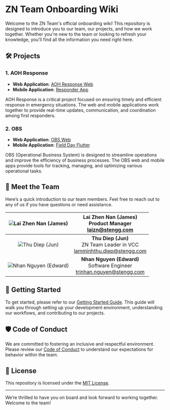 # ZN Team Onboarding Wiki

Welcome to the ZN Team's official onboarding wiki! This repository is designed to introduce you to our team, our projects, and how we work together. Whether you're new to the team or looking to refresh your knowledge, you'll find all the information you need right here.

## 🛠️ Projects

### 1. AOH Response

- **Web Application**: [AOH Response Web](https://github.com/DS-MSS-MARS/ar2-web)
- **Mobile Application**: [Responder App](https://github.com/DS-MSS-MARS/responder-app)

AOH Response is a critical project focused on ensuring timely and efficient response in emergency situations. The web and mobile applications work together to provide real-time updates, communication, and coordination among first responders.

### 2. OBS

- **Web Application**: [OBS Web](https://github.com/pssobs/aoh-web)
- **Mobile Application**: [Field Day Flutter](https://github.com/pssobs/field-day-flutter)

OBS (Operational Business System) is designed to streamline operations and improve the efficiency of business processes. The OBS web and mobile apps provide tools for tracking, managing, and optimizing various operational tasks.

## 👥 Meet the Team

Here’s a quick introduction to our team members. Feel free to reach out to any of us if you have questions or need assistance.

| ![Lai Zhen Nan (James)](https://via.placeholder.com/150) | **Lai Zhen Nan (James)** <br> Product Manager <br> laizn@stengg.com |
|:--------------------------------------------------------:|:-----------------------------------------------------------------:|
| ![Thu Diep (Jun)](https://via.placeholder.com/150)       | **Thu Diep (Jun)** <br> ZN Team Leader in VCC <br> lamminhthu.diep@stengg.com |
| ![Nhan Nguyen (Edward)](https://via.placeholder.com/150) | **Nhan Nguyen (Edward)** <br> Software Engineer <br> trinhan.nguyen@stengg.com |

## 🚀 Getting Started

To get started, please refer to our [Getting Started Guide](link_to_getting_started.md). This guide will walk you through setting up your development environment, understanding our workflows, and contributing to our projects.

## 🛡️ Code of Conduct

We are committed to fostering an inclusive and respectful environment. Please review our [Code of Conduct](CODE_OF_CONDUCT.md) to understand our expectations for behavior within the team.

## 📄 License

This repository is licensed under the [MIT License](link_to_license_file).

---

We’re thrilled to have you on board and look forward to working together. Welcome to the team!
